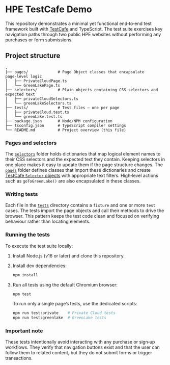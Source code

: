 # HPE TestCafe Demo

This repository demonstrates a minimal yet functional end‑to‑end test
framework built with [TestCafe](https://testcafe.io) and TypeScript.  The
test suite exercises key navigation paths through two public HPE websites
without performing any purchases or form submissions.

## Project structure

```
.
├── pages/             # Page Object classes that encapsulate page‑level logic
│   ├── PrivateCloudPage.ts
│   └── GreenLakePage.ts
├── selectors/         # Plain objects containing CSS selectors and expected text
│   ├── privateCloudSelectors.ts
│   └── greenLakeSelectors.ts
├── tests/             # Test files – one per page
│   ├── privateCloud.test.ts
│   └── greenLake.test.ts
├── package.json       # Node/NPM configuration
├── tsconfig.json      # TypeScript compiler settings
└── README.md          # Project overview (this file)
```

### Pages and selectors

The [`selectors`](selectors/) folder holds dictionaries that map logical
element names to their CSS selectors and the expected text they contain.
Keeping selectors in one place makes it easy to update them if the page
structure changes.  The [`pages`](pages/) folder defines classes that
import these dictionaries and create [TestCafe `Selector`
objects](https://testcafe.io/documentation/402631/reference/test-api/selector/selector)
with appropriate text filters.  High‑level actions such as `goToGreenLake()`
are also encapsulated in these classes.

### Writing tests

Each file in the [`tests`](tests/) directory contains a `fixture` and one
or more `test` cases.  The tests import the page objects and call their
methods to drive the browser.  This pattern keeps the test code clean and
focused on verifying behaviour rather than locating elements.

### Running the tests

To execute the test suite locally:

1. Install Node.js (v16 or later) and clone this repository.
2. Install dev dependencies:

   ```sh
   npm install
   ```

3. Run all tests using the default Chromium browser:

   ```sh
   npm test
   ```

   To run only a single page’s tests, use the dedicated scripts:

   ```sh
   npm run test:private    # Private Cloud tests
   npm run test:greenlake  # GreenLake tests
   ```

### Important note

These tests intentionally avoid interacting with any purchase or sign‑up
workflows.  They verify that navigation buttons exist and that the user can
follow them to related content, but they do not submit forms or trigger
transactions.